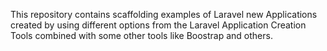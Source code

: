 This repository contains scaffolding examples of Laravel 
new Applications created by using different options from 
the Laravel Application Creation Tools combined with some 
other tools like Boostrap and others.